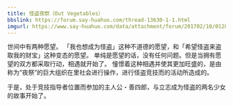 ```yaml
---
title: 怪盗夜祭（Out Vegetables）
bbslink: https://forum.say-huahuo.com/thread-13630-1-1.html
imgurl: https://www.say-huahuo.com/data/attachment/forum/201702/10/012847sfnqzze6mjil559l.jpg
---
```


世间中有两种愿望。
「我也想成为怪盗」这种不道德的愿望，和「希望怪盗来盗取我的财宝」这种变态的愿望。
单纯是愿望的话，没有任何问题。但是当拥有愿望的双方都采取行动，相遇就开始了。
憧憬着这种相遇并使其更加旺盛的，是由称为“夜祭”的巨大组织在里社会进行操作，进行怪盗竞技而的活动所造成的。

于是，处于竞技指导者位置而参加的主人公・善四郎，与立志成为怪盗的两名少女的故事开始了。<!--more-->

